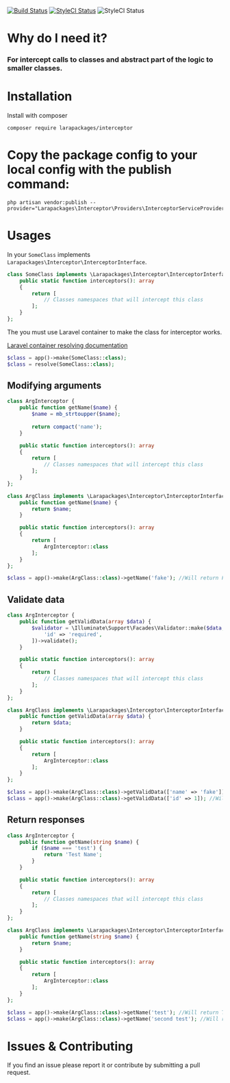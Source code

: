 [![Build Status](https://circleci.com/gh/larapackages/interceptor.svg?style=shield)](https://circleci.com/gh/larapackages/interceptor)
[![StyleCI Status](https://github.styleci.io/repos/260661140/shield)](https://github.styleci.io/repos/260661140)
![StyleCI Status](https://img.shields.io/packagist/dt/larapackages/interceptor)

# Why do I need it?
### For intercept calls to classes and abstract part of the logic to smaller classes.

# Installation
Install with composer
~~~
composer require larapackages/interceptor
~~~

# Copy the package config to your local config with the publish command:
~~~
php artisan vendor:publish --provider="Larapackages\Interceptor\Providers\InterceptorServiceProvider"
~~~

# Usages

In your `SomeClass` implements `Larapackages\Interceptor\InterceptorInterface`.
```php
class SomeClass implements \Larapackages\Interceptor\InterceptorInterface {
    public static function interceptors(): array
    {
        return [
            // Classes namespaces that will intercept this class
        ];
    }
};
```

The you must use Laravel container to make the class for interceptor works.

[Laravel container resolving documentation](https://laravel.com/docs/7.x/container#resolving)

```php
$class = app()->make(SomeClass::class);
$class = resolve(SomeClass::class);
```

## Modifying arguments

```php
class ArgInterceptor {
    public function getName($name) {
        $name = mb_strtoupper($name);
        
        return compact('name');
    }

    public static function interceptors(): array
    {
        return [
            // Classes namespaces that will intercept this class
        ];
    }
};

class ArgClass implements \Larapackages\Interceptor\InterceptorInterface {
    public function getName($name) {
        return $name;
    }

    public static function interceptors(): array
    {
        return [
            ArgInterceptor::class
        ];
    }
};

$class = app()->make(ArgClass::class)->getName('fake'); //Will return Fake
```

## Validate data

```php
class ArgInterceptor {
    public function getValidData(array $data) {
        $validator = \Illuminate\Support\Facades\Validator::make($data, [
            'id' => 'required',
        ])->validate();
    }

    public static function interceptors(): array
    {
        return [
            // Classes namespaces that will intercept this class
        ];
    }
};

class ArgClass implements \Larapackages\Interceptor\InterceptorInterface {
    public function getValidData(array $data) {
        return $data;
    }

    public static function interceptors(): array
    {
        return [
            ArgInterceptor::class
        ];
    }
};

$class = app()->make(ArgClass::class)->getValidData(['name' => 'fake']); //Will throw a validation exception
$class = app()->make(ArgClass::class)->getValidData(['id' => 1]); //Will return ['id' => 1]
```

## Return responses

```php
class ArgInterceptor {
    public function getName(string $name) {
        if ($name === 'test') {
            return 'Test Name';
        }
    }

    public static function interceptors(): array
    {
        return [
            // Classes namespaces that will intercept this class
        ];
    }
};

class ArgClass implements \Larapackages\Interceptor\InterceptorInterface {
    public function getName(string $name) {
        return $name;
    }

    public static function interceptors(): array
    {
        return [
            ArgInterceptor::class
        ];
    }
};

$class = app()->make(ArgClass::class)->getName('test'); //Will return Test Name
$class = app()->make(ArgClass::class)->getName('second test'); //Will return second test
```

# Issues & Contributing
If you find an issue please report it or contribute by submitting a pull request. 